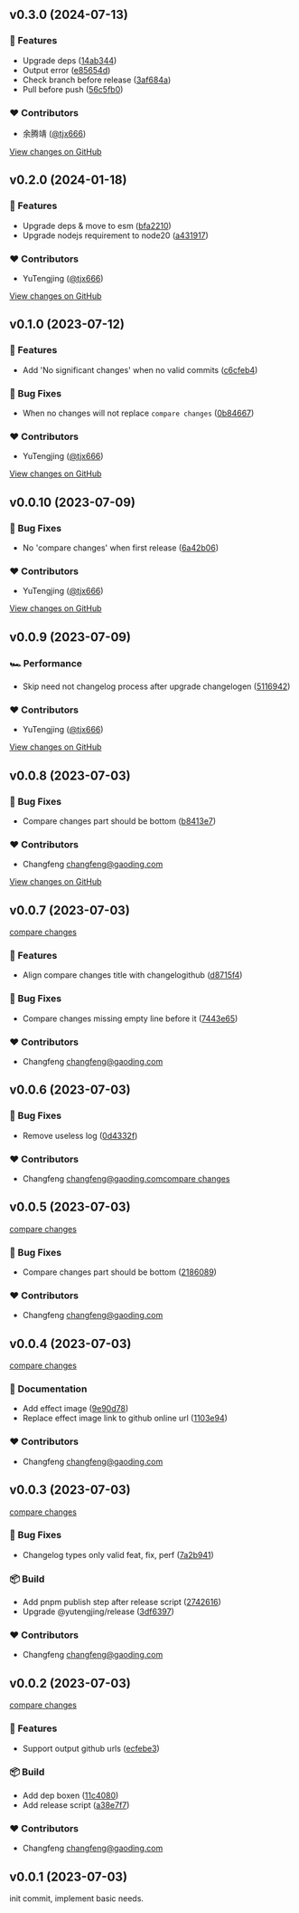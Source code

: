 ## v0.3.0 (2024-07-13)

### 🚀 Features

- Upgrade deps ([14ab344](https://github.com/tjx666/release/commit/14ab344))
- Output error ([e85654d](https://github.com/tjx666/release/commit/e85654d))
- Check branch before release ([3af684a](https://github.com/tjx666/release/commit/3af684a))
- Pull before push ([56c5fb0](https://github.com/tjx666/release/commit/56c5fb0))

### ❤️ Contributors

- 余腾靖 ([@tjx666](http://github.com/tjx666))

[View changes on GitHub](https://github.com/tjx666/release/compare/v0.2.0...v0.3.0 '2024-07-13')

## v0.2.0 (2024-01-18)

### 🚀 Features

- Upgrade deps & move to esm ([bfa2210](https://github.com/tjx666/release/commit/bfa2210))
- Upgrade nodejs requirement to node20 ([a431917](https://github.com/tjx666/release/commit/a431917))

### ❤️ Contributors

- YuTengjing ([@tjx666](http://github.com/tjx666))

[View changes on GitHub](https://github.com/tjx666/release/compare/v0.1.0...v0.2.0 '2024-01-18')

## v0.1.0 (2023-07-12)

### 🚀 Features

- Add 'No significant changes' when no valid commits ([c6cfeb4](https://github.com/tjx666/release/commit/c6cfeb4))

### 🐞 Bug Fixes

- When no changes will not replace `compare changes` ([0b84667](https://github.com/tjx666/release/commit/0b84667))

### ❤️ Contributors

- YuTengjing ([@tjx666](http://github.com/tjx666))

[View changes on GitHub](https://github.com/tjx666/release/compare/v0.0.10...v0.1.0 '2023-07-12')

## v0.0.10 (2023-07-09)

### 🐞 Bug Fixes

- No 'compare changes' when first release ([6a42b06](https://github.com/tjx666/release/commit/6a42b06))

### ❤️ Contributors

- YuTengjing ([@tjx666](http://github.com/tjx666))

[View changes on GitHub](https://github.com/tjx666/release/compare/v0.0.9...v0.0.10 '2023-07-09')

## v0.0.9 (2023-07-09)

### 🏎 Performance

- Skip need not changelog process after upgrade changelogen ([5116942](https://github.com/tjx666/release/commit/5116942))

### ❤️ Contributors

- YuTengjing ([@tjx666](http://github.com/tjx666))

[View changes on GitHub](https://github.com/tjx666/release/compare/v0.0.8...v0.0.9 '2023-07-09')

## v0.0.8 (2023-07-03)

### 🐞 Bug Fixes

- Compare changes part should be bottom ([b8413e7](https://github.com/tjx666/release/commit/b8413e7))

### ❤️ Contributors

- Changfeng <changfeng@gaoding.com>

[View changes on GitHub](https://github.com/tjx666/release/compare/v0.0.7...v0.0.8 '2023-07-03')

## v0.0.7 (2023-07-03)

[compare changes](https://github.com/tjx666/release/compare/v0.0.6...v0.0.7 '2023-07-03')

### 🚀 Features

- Align compare changes title with changelogithub ([d8715f4](https://github.com/tjx666/release/commit/d8715f4))

### 🐞 Bug Fixes

- Compare changes missing empty line before it ([7443e65](https://github.com/tjx666/release/commit/7443e65))

### ❤️ Contributors

- Changfeng <changfeng@gaoding.com>

## v0.0.6 (2023-07-03)

### 🐞 Bug Fixes

- Remove useless log ([0d4332f](https://github.com/tjx666/release/commit/0d4332f))

### ❤️ Contributors

- Changfeng <changfeng@gaoding.com>[compare changes](https://github.com/tjx666/release/compare/v0.0.5...v0.0.6 '2023-07-03')

## v0.0.5 (2023-07-03)

[compare changes](https://github.com/tjx666/release/compare/v0.0.4...v0.0.5 '2023-07-03')

### 🐞 Bug Fixes

- Compare changes part should be bottom ([2186089](https://github.com/tjx666/release/commit/2186089))

### ❤️ Contributors

- Changfeng <changfeng@gaoding.com>

## v0.0.4 (2023-07-03)

[compare changes](https://github.com/tjx666/release/compare/v0.0.3...v0.0.4 '2023-07-03')

### 📖 Documentation

- Add effect image ([9e90d78](https://github.com/tjx666/release/commit/9e90d78))
- Replace effect image link to github online url ([1103e94](https://github.com/tjx666/release/commit/1103e94))

### ❤️ Contributors

- Changfeng <changfeng@gaoding.com>

## v0.0.3 (2023-07-03)

[compare changes](https://github.com/tjx666/release/compare/v0.0.2...v0.0.3 '2023-07-03')

### 🐞 Bug Fixes

- Changelog types only valid feat, fix, perf ([7a2b941](https://github.com/tjx666/release/commit/7a2b941))

### 📦 Build

- Add pnpm publish step after release script ([2742616](https://github.com/tjx666/release/commit/2742616))
- Upgrade @yutengjing/release ([3df6397](https://github.com/tjx666/release/commit/3df6397))

### ❤️ Contributors

- Changfeng <changfeng@gaoding.com>

## v0.0.2 (2023-07-03)

[compare changes](https://github.com/tjx666/release/compare/v0.0.1...v0.0.2 '2023-07-03')

### 🚀 Features

- Support output github urls ([ecfebe3](https://github.com/tjx666/release/commit/ecfebe3))

### 📦 Build

- Add dep boxen ([11c4080](https://github.com/tjx666/release/commit/11c4080))
- Add release script ([a38e7f7](https://github.com/tjx666/release/commit/a38e7f7))

### ❤️ Contributors

- Changfeng <changfeng@gaoding.com>

## v0.0.1 (2023-07-03)

init commit, implement basic needs.
